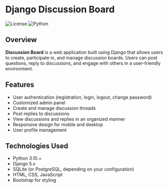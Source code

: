 # Django Discussion Board

![License](https://img.shields.io/badge/license-MIT-brightgreen.svg)  ![Python](https://img.shields.io/badge/python-3.10.12+-blue.svg)

## Overview

**Discussion Board** is a web application built using Django that allows users to create, participate in, and manage discussion boards. Users can post questions, reply to discussions, and engage with others in a user-friendly environment.

## Features

- User authentication (registration, login, logout, change password)
- Customized admin panel
- Create and manage discussion threads
- Post replies to discussions
- View discussions and replies in an organized manner
- Responsive design for mobile and desktop
- User profile management

## Technologies Used

- Python 3.10.+
- Django 5.x
- SQLite (or PostgreSQL, depending on your configuration)
- HTML, CSS, JavaScript
- Bootstrap for styling


